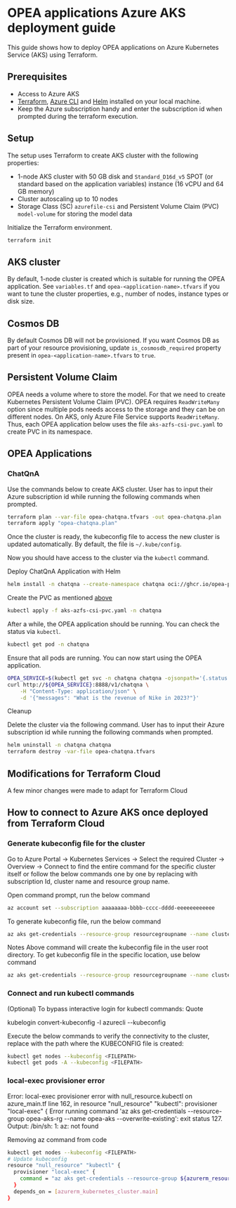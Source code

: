 # OPEA applications Azure AKS deployment guide

This guide shows how to deploy OPEA applications on Azure Kubernetes Service (AKS) using Terraform.

## Prerequisites

- Access to Azure AKS
- [Terraform](https://developer.hashicorp.com/terraform/tutorials/azure-get-started/install-cli), [Azure CLI](https://learn.microsoft.com/en-us/cli/azure/) and [Helm](https://helm.sh/docs/helm/helm_install/) installed on your local machine.
- Keep the Azure subscription handy and enter the subscription id when prompted during the terraform execution.

## Setup

The setup uses Terraform to create AKS cluster with the following properties:

- 1-node AKS cluster with 50 GB disk and `Standard_D16d_v5` SPOT (or standard based on the application variables) instance (16 vCPU and 64 GB memory)
- Cluster autoscaling up to 10 nodes
- Storage Class (SC) `azurefile-csi` and Persistent Volume Claim (PVC) `model-volume` for storing the model data

Initialize the Terraform environment.

```bash
terraform init
```

## AKS cluster

By default, 1-node cluster is created which is suitable for running the OPEA application. See `variables.tf` and `opea-<application-name>.tfvars` if you want to tune the cluster properties, e.g., number of nodes, instance types or disk size.

## Cosmos DB

By default Cosmos DB will not be provisioned. If you want Cosmos DB as part of your resource provisioning, update `is_cosmosdb_required` property present in `opea-<application-name>.tfvars` to `true`.

## Persistent Volume Claim

OPEA needs a volume where to store the model. For that we need to create Kubernetes Persistent Volume Claim (PVC). OPEA requires `ReadWriteMany` option since multiple pods needs access to the storage and they can be on different nodes. On AKS, only Azure File Service supports `ReadWriteMany`. Thus, each OPEA application below uses the file `aks-azfs-csi-pvc.yaml` to create PVC in its namespace.

## OPEA Applications

### ChatQnA

Use the commands below to create AKS cluster.
User has to input their Azure subscription id while running the following commands when prompted.

```bash
terraform plan --var-file opea-chatqna.tfvars -out opea-chatqna.plan
terraform apply "opea-chatqna.plan"
```

Once the cluster is ready, the kubeconfig file to access the new cluster is updated automatically. By default, the file is `~/.kube/config`.

Now you should have access to the cluster via the `kubectl` command.

Deploy ChatQnA Application with Helm

```bash
helm install -n chatqna --create-namespace chatqna oci://ghcr.io/opea-project/charts/chatqna --set service.type=LoadBalancer --set global.modelUsePVC=model-volume --set global.HUGGINGFACEHUB_API_TOKEN=${HFTOKEN}
```

Create the PVC as mentioned [above](#-persistent-volume-claim)

```bash
kubectl apply -f aks-azfs-csi-pvc.yaml -n chatqna
```

After a while, the OPEA application should be running. You can check the status via `kubectl`.

```bash
kubectl get pod -n chatqna
```

Ensure that all pods are running.
You can now start using the OPEA application.

```bash
OPEA_SERVICE=$(kubectl get svc -n chatqna chatqna -ojsonpath='{.status.loadBalancer.ingress[0].hostname}')
curl http://${OPEA_SERVICE}:8888/v1/chatqna \
    -H "Content-Type: application/json" \
    -d '{"messages": "What is the revenue of Nike in 2023?"}'
```

Cleanup

Delete the cluster via the following command. User has to input their Azure subscription id while running the following commands when prompted.

```bash
helm uninstall -n chatqna chatqna
terraform destroy -var-file opea-chatqna.tfvars
```

## Modifications for Terraform Cloud

A few minor changes were made to adapt for Terraform Cloud


## How to connect to Azure AKS once deployed from Terraform Cloud

### Generate kubeconfig file for the cluster

Go to Azure Portal -> Kubernetes Services -> Select the required Cluster -> Overview -> Connect to find the entire command for the specific cluster itself or follow the below commands one by one by replacing with subscription Id, cluster name and resource group name.

Open command prompt, run the below command

```bash
az account set --subscription aaaaaaaa-bbbb-cccc-dddd-eeeeeeeeeeee
```

To generate kubeconfig file, run the below command

```bash
az aks get-credentials --resource-group resourcegroupname --name clustername
```

Notes
Above command will create the kubeconfig file in the user root directory. To get kubeconfig file in the specific location, use below command

```bash
az aks get-credentials --resource-group resourcegroupname --name clustername --file <specific_location>
```

### Connect and run kubectl commands

(Optional) To bypass interactive login for kubectl commands:
Quote

kubelogin convert-kubeconfig -l azurecli --kubeconfig <FILEPATH>

Execute the below commands to verify the connectivity to the cluster, replace <FILEPATH> with the path where the KUBECONFIG file is created:

```bash
kubectl get nodes --kubeconfig <FILEPATH>
kubectl get pods -A --kubeconfig <FILEPATH>
```

### local-exec provisioner error

Error: local-exec provisioner error
with null_resource.kubectl
on azure_main.tf line 162, in resource "null_resource" "kubectl":
  provisioner "local-exec" {
Error running command 'az aks get-credentials --resource-group opea-aks-rg --name opea-aks --overwrite-existing': exit status 127. Output: /bin/sh: 1: az: not found

Removing az command from code

```bash
kubectl get nodes --kubeconfig <FILEPATH>
# Update kubeconfig
resource "null_resource" "kubectl" {
  provisioner "local-exec" {
    command = "az aks get-credentials --resource-group ${azurerm_resource_group.main.name} --name ${azurer    m_kubernetes_cluster.main.name} --overwrite-existing"
  }
  depends_on = [azurerm_kubernetes_cluster.main]
}
```
